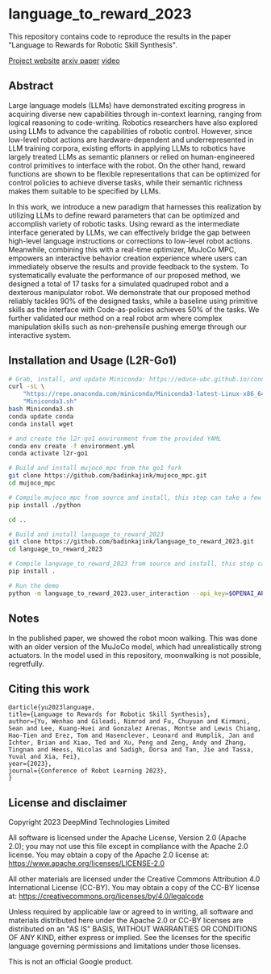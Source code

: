 # language_to_reward_2023

This repository contains code to reproduce the results in the paper
"Language to Rewards for Robotic Skill Synthesis".

[Project website](https://language-to-reward.github.io/)
[arxiv paper](https://arxiv.org/abs/2306.08647)
[video](https://www.youtube.com/watch?v=7KiKg0rdSSQ&feature=youtu.be)

## Abstract
Large language models (LLMs) have demonstrated exciting progress in acquiring diverse new capabilities through in-context learning, ranging from logical reasoning to code-writing. Robotics researchers have also explored using LLMs to advance the capabilities of robotic control. However, since low-level robot actions are hardware-dependent and underrepresented in LLM training corpora, existing efforts in applying LLMs to robotics have largely treated LLMs as semantic planners or relied on human-engineered control primitives to interface with the robot. On the other hand, reward functions are shown to be flexible representations that can be optimized for control policies to achieve diverse tasks, while their semantic richness makes them suitable to be specified by LLMs.

In this work, we introduce a new paradigm that harnesses this realization by utilizing LLMs to define reward parameters that can be optimized and accomplish variety of robotic tasks. Using reward as the intermediate interface generated by LLMs, we can effectively bridge the gap between high-level language instructions or corrections to low-level robot actions. Meanwhile, combining this with a real-time optimizer, MuJoCo MPC, empowers an interactive behavior creation experience where users can immediately observe the results and provide feedback to the system. To systematically evaluate the performance of our proposed method, we designed a total of 17 tasks for a simulated quadruped robot and a dexterous manipulator robot. We demonstrate that our proposed method reliably tackles 90% of the designed tasks, while a baseline using primitive skills as the interface with Code-as-policies achieves 50% of the tasks. We further validated our method on a real robot arm where complex manipulation skills such as non-prehensile pushing emerge through our interactive system.

## Installation and Usage (L2R-Go1)

```sh
# Grab, install, and update Miniconda: https://educe-ubc.github.io/conda.html
curl -sL \
    "https://repo.anaconda.com/miniconda/Miniconda3-latest-Linux-x86_64.sh" > \
    "Miniconda3.sh"
bash Miniconda3.sh
conda update conda
conda install wget

# and create the l2r-go1 environment from the provided YAML
conda env create -f environment.yml
conda activate l2r-go1

# Build and install mujoco_mpc from the go1 fork
git clone https://github.com/badinkajink/mujoco_mpc.git
cd mujoco_mpc

# Compile mujoco_mpc from source and install, this step can take a few minutes.
pip install ./python

cd ..

# Build and install language_to_reward_2023
git clone https://github.com/badinkajink/language_to_reward_2023.git
cd language_to_reward_2023

# Compile language_to_reward_2023 from source and install, this step can take a few minutes.
pip install .

# Run the demo
python -m language_to_reward_2023.user_interaction --api_key=$OPENAI_API_KEY$
```

## Notes

In the published paper, we showed the robot moon walking. This was done with an older version of the MuJoCo model, which had unrealistically strong actuators. In the model used in this repository, moonwalking is not possible, regretfully.


## Citing this work

```
@article{yu2023language,
title={Language to Rewards for Robotic Skill Synthesis},
author={Yu, Wenhao and Gileadi, Nimrod and Fu, Chuyuan and Kirmani, Sean and Lee, Kuang-Huei and Gonzalez Arenas, Montse and Lewis Chiang, Hao-Tien and Erez, Tom and Hasenclever, Leonard and Humplik, Jan and Ichter, Brian and Xiao, Ted and Xu, Peng and Zeng, Andy and Zhang, Tingnan and Heess, Nicolas and Sadigh, Dorsa and Tan, Jie and Tassa, Yuval and Xia, Fei},
year={2023},
journal={Conference of Robot Learning 2023},
}
```

## License and disclaimer

Copyright 2023 DeepMind Technologies Limited

All software is licensed under the Apache License, Version 2.0 (Apache 2.0);
you may not use this file except in compliance with the Apache 2.0 license.
You may obtain a copy of the Apache 2.0 license at:
https://www.apache.org/licenses/LICENSE-2.0

All other materials are licensed under the Creative Commons Attribution 4.0
International License (CC-BY). You may obtain a copy of the CC-BY license at:
https://creativecommons.org/licenses/by/4.0/legalcode

Unless required by applicable law or agreed to in writing, all software and
materials distributed here under the Apache 2.0 or CC-BY licenses are
distributed on an "AS IS" BASIS, WITHOUT WARRANTIES OR CONDITIONS OF ANY KIND,
either express or implied. See the licenses for the specific language governing
permissions and limitations under those licenses.

This is not an official Google product.
